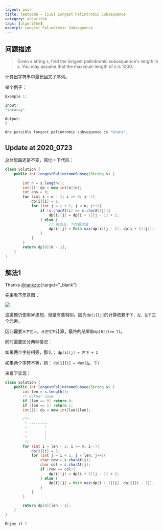 ```yaml
---
layout: post
title: leetcode - [516] Longest Palindromic Subsequence
category: algorithm
tags: [algorithm]
excerpt: Longest Palindromic Subsequence
---
```


## 问题描述  

> Given a string s, find the longest palindromic subsequence's length in s. You may assume that the maximum length of s is 1000.  

计算出字符串中最长回文子序列。  

举个例子：  

``` java
Example 1:

Input:
"xbcacay"

Output:
5

One possible longest palindromic subsequence is "bcaca".
```

## Update at 2020_0723  

总体思路还是不变，简化一下代码：  


``` java
class Solution {
    public int longestPalindromeSubseq(String s) {
        
        int n = s.length();
        int[][] dp = new int[n][n];
        int ans = 0;
        for (int i = n - 1; i >= 0; i--){
            dp[i][i] = 1;
            for (int j = i + 1; j < n; j++){
                if (s.charAt(i) == s.charAt(j)){
                    dp[i][j] = dp[i + 1][j - 1] + 2;
                } else {
                    // 挑出左、下的最大值
                    dp[i][j] = Math.max(dp[i][j - 1], dp[i + 1][j]);
                }
            }
        }
        return dp[0][n - 1];
    }
}
```

## 解法1  

Thanks [@tankztc](https://leetcode.com/problems/longest-palindromic-subsequence/discuss/99101/Straight-forward-Java-DP-solution){:target="_blank"}  

先来看下示意图：  

![](https://yyc-images.oss-cn-beijing.aliyuncs.com/leetcode_516_using_dp.png)  


这道题仍使用`DP`思想，但是有些特别，因为`dp[i][j]`的计算依赖于`下、左、左下`三个元素，  

因此需要`从下往上`，`从左往右`计算，最终的结果取`dp[0][len-1]`。  

同时需要区分两种情况：   

如果两个字符相等，那么： `dp[i][j] = 左下 + 2`  


如果两个字符不等，则： `dp[i][j] = Max(左、下)`  


来看下实现：  


``` java
class Solution {
    public int longestPalindromeSubseq(String s) {
        int len = s.length();
        // Corner case
        if (len == 0) return 0;
        if (len == 1) return 1;
        int[][] dp = new int[len][len];

        /**
         * ------->
         *        ^
         *        |
         *        |
         */
        for (int i = len - 2; i >= 0; i--){
            dp[i][i] = 1;
            for (int j = i + 1; j < len; j++){
                char row = s.charAt(i);
                char col = s.charAt(j);
                if (row == col){
                    dp[i][j] = dp[i + 1][j - 1] + 2;
                } else {
                    dp[i][j] = Math.max(dp[i + 1][j], dp[i][j - 1]);
                }
            }
        }

        return dp[0][len - 1];
    }
}
```

`Enjoy it ! `